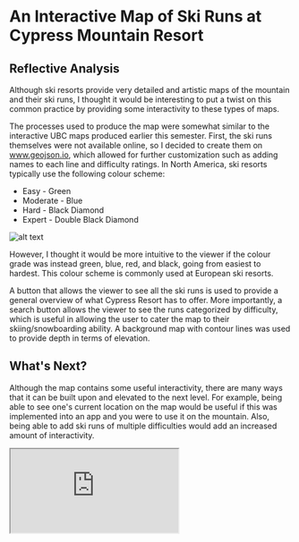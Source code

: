 # An Interactive Map of Ski Runs at Cypress Mountain Resort

## Reflective Analysis
Although ski resorts provide very detailed and artistic maps of the mountain and their ski runs, I thought it would be interesting to put a twist on this common practice by providing some interactivity to these types of maps. 

The processes used to produce the map were somewhat similar to the interactive UBC maps produced earlier this semester. First, the ski runs themselves were not available online, so I decided to create them on www.geojson.io, which allowed for further customization such as adding names to each line and difficulty ratings. In North America, ski resorts typically use the following colour scheme:

* Easy - Green
* Moderate - Blue
* Hard - Black Diamond
* Expert - Double Black Diamond

![alt text](https://raw.githubusercontent.com/UBC-GEOB472-Spring2019/dminney-web/master/Lab%202/SkiArea.png)

However, I thought it would be more intuitive to the viewer if the colour grade was instead green, blue, red, and black, going from easiest to hardest. This colour scheme is commonly used at European ski resorts.

A button that allows the viewer to see all the ski runs is used to provide a general overview of what Cypress Resort has to offer. More importantly, a search button allows the viewer to see the runs categorized by difficulty, which is useful in allowing the user to cater the map to their skiing/snowboarding ability. A background map with contour lines was used to provide depth in terms of elevation. 

## What's Next?
Although the map contains some useful interactivity, there are many ways that it can be built upon and elevated to the next level. For example, being able to see one's current location on the map would be useful if this was implemented into an app and you were to use it on the mountain. Also, being able to add ski runs of multiple difficulties would add an increased amount of interactivity. 

<iframe src="https://editor.p5js.org/dminney2001@gmail.com/embed/8oSKB-2JG"></iframe> 

